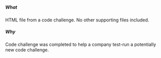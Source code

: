 ##### What
HTML file from a code challenge.  No other supporting files included.  

##### Why
Code challenge was completed to help a company test-run a potentially new code challenge.
